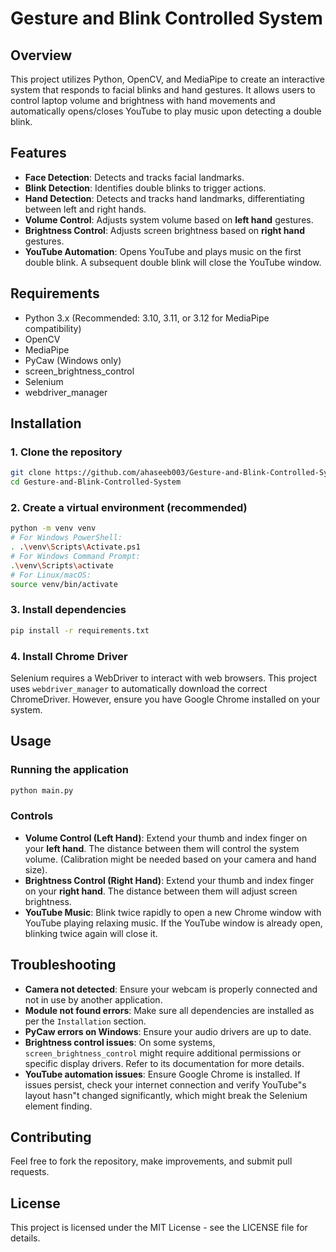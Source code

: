 # Gesture and Blink Controlled System


## Overview
This project utilizes Python, OpenCV, and MediaPipe to create an interactive system that responds to facial blinks and hand gestures. It allows users to control laptop volume and brightness with hand movements and automatically opens/closes YouTube to play music upon detecting a double blink.

## Features
- **Face Detection**: Detects and tracks facial landmarks.
- **Blink Detection**: Identifies double blinks to trigger actions.
- **Hand Detection**: Detects and tracks hand landmarks, differentiating between left and right hands.
- **Volume Control**: Adjusts system volume based on **left hand** gestures.
- **Brightness Control**: Adjusts screen brightness based on **right hand** gestures.
- **YouTube Automation**: Opens YouTube and plays music on the first double blink. A subsequent double blink will close the YouTube window.

## Requirements
- Python 3.x (Recommended: 3.10, 3.11, or 3.12 for MediaPipe compatibility)
- OpenCV
- MediaPipe
- PyCaw (Windows only)
- screen_brightness_control
- Selenium
- webdriver_manager

## Installation

### 1. Clone the repository
```bash
git clone https://github.com/ahaseeb003/Gesture-and-Blink-Controlled-System.git
cd Gesture-and-Blink-Controlled-System
```

### 2. Create a virtual environment (recommended)
```bash
python -m venv venv
# For Windows PowerShell:
. .\venv\Scripts\Activate.ps1
# For Windows Command Prompt:
.\venv\Scripts\activate
# For Linux/macOS:
source venv/bin/activate
```

### 3. Install dependencies
```bash
pip install -r requirements.txt
```

### 4. Install Chrome Driver
Selenium requires a WebDriver to interact with web browsers. This project uses `webdriver_manager` to automatically download the correct ChromeDriver. However, ensure you have Google Chrome installed on your system.

## Usage

### Running the application
```bash
python main.py
```

### Controls
- **Volume Control (Left Hand)**: Extend your thumb and index finger on your **left hand**. The distance between them will control the system volume. (Calibration might be needed based on your camera and hand size).
- **Brightness Control (Right Hand)**: Extend your thumb and index finger on your **right hand**. The distance between them will adjust screen brightness.
- **YouTube Music**: Blink twice rapidly to open a new Chrome window with YouTube playing relaxing music. If the YouTube window is already open, blinking twice again will close it.

## Troubleshooting
- **Camera not detected**: Ensure your webcam is properly connected and not in use by another application.
- **Module not found errors**: Make sure all dependencies are installed as per the `Installation` section.
- **PyCaw errors on Windows**: Ensure your audio drivers are up to date.
- **Brightness control issues**: On some systems, `screen_brightness_control` might require additional permissions or specific display drivers. Refer to its documentation for more details.
- **YouTube automation issues**: Ensure Google Chrome is installed. If issues persist, check your internet connection and verify YouTube\"s layout hasn\"t changed significantly, which might break the Selenium element finding.

## Contributing
Feel free to fork the repository, make improvements, and submit pull requests.

## License
This project is licensed under the MIT License - see the LICENSE file for details.

